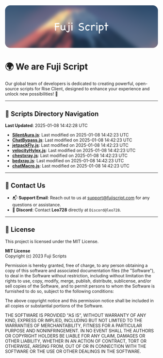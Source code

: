 ![Banner](.github/b.webp)

# 🌍 **We are Fuji Script**

Our global team of developers is dedicated to creating powerful, open-source scripts for Rise Client, designed to enhance your experience and unlock new possibilities! 🌟

---
<!-- SCRIPTS_NAVIGATION_START -->
## 📂 **Scripts Directory Navigation**

**Last Updated**: 2025-01-08 14:42:28 UTC

- **[SilentAura.js](scripts/SilentAura.js)**: Last modified on 2025-01-08 14:42:23 UTC
- **[ChatBypass.js](scripts/ChatBypass.js)**: Last modified on 2025-01-08 14:42:23 UTC
- **[jetpackFly.js](scripts/jetpackFly.js)**: Last modified on 2025-01-08 14:42:23 UTC
- **[velocityHylex.js](scripts/velocityHylex.js)**: Last modified on 2025-01-08 14:42:23 UTC
- **[chestxray.js](scripts/chestxray.js)**: Last modified on 2025-01-08 14:42:23 UTC
- **[bedxray.js](scripts/bedxray.js)**: Last modified on 2025-01-08 14:42:23 UTC
- **[chatMacro.js](scripts/chatMacro.js)**: Last modified on 2025-01-08 14:42:23 UTC

<!-- SCRIPTS_NAVIGATION_END -->

---

## 💬 **Contact Us**  
- 📬 **Support Email**: Reach out to us at [support@fujiscript.com](mailto:support@fujiscript.com) for any questions or assistance.  
- 💬 **Discord**: Contact **Leo728** directly at `Discord@leo728`.

---

## 📜 **License**

This project is licensed under the MIT License.  

**MIT License**  
Copyright (c) 2023 Fuji Scripts  

Permission is hereby granted, free of charge, to any person obtaining a copy of this software and associated documentation files (the "Software"), to deal in the Software without restriction, including without limitation the rights to use, copy, modify, merge, publish, distribute, sublicense, and/or sell copies of the Software, and to permit persons to whom the Software is furnished to do so, subject to the following conditions:  

The above copyright notice and this permission notice shall be included in all copies or substantial portions of the Software.  

THE SOFTWARE IS PROVIDED "AS IS", WITHOUT WARRANTY OF ANY KIND, EXPRESS OR IMPLIED, INCLUDING BUT NOT LIMITED TO THE WARRANTIES OF MERCHANTABILITY, FITNESS FOR A PARTICULAR PURPOSE AND NONINFRINGEMENT. IN NO EVENT SHALL THE AUTHORS OR COPYRIGHT HOLDERS BE LIABLE FOR ANY CLAIM, DAMAGES OR OTHER LIABILITY, WHETHER IN AN ACTION OF CONTRACT, TORT OR OTHERWISE, ARISING FROM, OUT OF OR IN CONNECTION WITH THE SOFTWARE OR THE USE OR OTHER DEALINGS IN THE SOFTWARE.  
